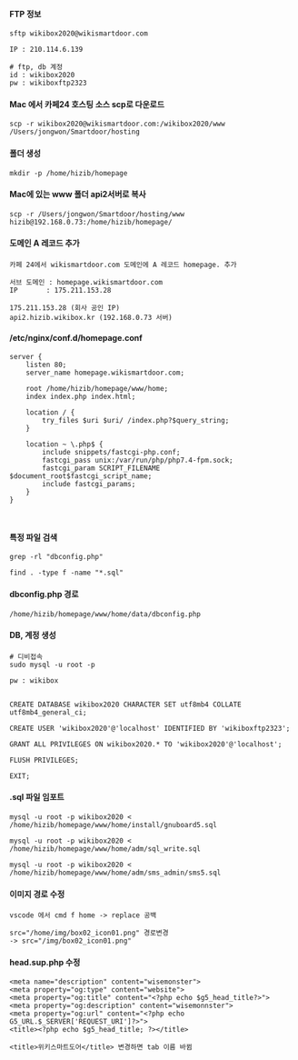 #### FTP 정보
```less
sftp wikibox2020@wikismartdoor.com

IP : 210.114.6.139

# ftp, db 계정
id : wikibox2020
pw : wikiboxftp2323
```

#### Mac 에서 카페24 호스팅 소스 scp로 다운로드
```less
scp -r wikibox2020@wikismartdoor.com:/wikibox2020/www /Users/jongwon/Smartdoor/hosting
```

#### 폴더 생성
```less
mkdir -p /home/hizib/homepage
```

#### Mac에 있는 www 폴더 api2서버로 복사
```less
scp -r /Users/jongwon/Smartdoor/hosting/www hizib@192.168.0.73:/home/hizib/homepage/
```

#### 도메인 A 레코드 추가
```less
카페 24에서 wikismartdoor.com 도메인에 A 레코드 homepage. 추가

서브 도메인 : homepage.wikismartdoor.com
IP       : 175.211.153.28

175.211.153.28 (회사 공인 IP)
api2.hizib.wikibox.kr (192.168.0.73 서버)
```

#### /etc/nginx/conf.d/homepage.conf

```less
server {
    listen 80;
    server_name homepage.wikismartdoor.com;

    root /home/hizib/homepage/www/home;
    index index.php index.html;

    location / {
        try_files $uri $uri/ /index.php?$query_string;
    }

    location ~ \.php$ {
        include snippets/fastcgi-php.conf;
        fastcgi_pass unix:/var/run/php/php7.4-fpm.sock;
        fastcgi_param SCRIPT_FILENAME $document_root$fastcgi_script_name;
        include fastcgi_params;
    }
}



```

#### 특정 파일 검색
```less
grep -rl "dbconfig.php"

find . -type f -name "*.sql"
```


#### dbconfig.php 경로
```less
/home/hizib/homepage/www/home/data/dbconfig.php
```

#### DB, 계정 생성
```less
# 디비접속
sudo mysql -u root -p

pw : wikibox


CREATE DATABASE wikibox2020 CHARACTER SET utf8mb4 COLLATE utf8mb4_general_ci;

CREATE USER 'wikibox2020'@'localhost' IDENTIFIED BY 'wikiboxftp2323';

GRANT ALL PRIVILEGES ON wikibox2020.* TO 'wikibox2020'@'localhost';

FLUSH PRIVILEGES;

EXIT;
```

#### .sql 파일 임포트
```less
mysql -u root -p wikibox2020 < /home/hizib/homepage/www/home/install/gnuboard5.sql

mysql -u root -p wikibox2020 < /home/hizib/homepage/www/home/adm/sql_write.sql

mysql -u root -p wikibox2020 < /home/hizib/homepage/www/home/adm/sms_admin/sms5.sql
```

#### 이미지 경로 수정
```less
vscode 에서 cmd f home -> replace 공백

src="/home/img/box02_icon01.png" 경로변경
-> src="/img/box02_icon01.png"
```


#### head.sup.php 수정
```less
<meta name="description" content="wisemonster">
<meta property="og:type" content="website">
<meta property="og:title" content="<?php echo $g5_head_title?>">
<meta property="og:description" content="wisemonnster">
<meta property="og:url" content="<?php echo G5_URL.$_SERVER['REQUEST_URI']?>">
<title><?php echo $g5_head_title; ?></title>

<title>위키스마트도어</title> 변경하면 tab 이름 바뀜
```
































